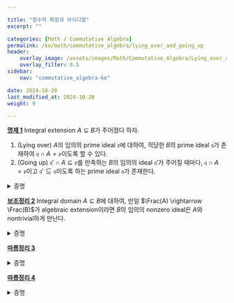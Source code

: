 ```yaml
---

title: "정수적 확장과 아이디얼"
excerpt: ""

categories: [Math / Commutative Algebra]
permalink: /ko/math/commutative_algebra/lying_over_and_going_up
header:
    overlay_image: /assets/images/Math/Commutative_Algebra/Lying_over_and_going_up.png
    overlay_filter: 0.5
sidebar: 
    nav: "commutative_algebra-ko"

date: 2024-10-20
last_modified_at: 2024-10-20
weight: 9

---
```


<div class="proposition" markdown="1">

<ins id="prop1">**명제 1**</ins> Integral extension $A\subseteq B$가 주어졌다 하자.

1. (Lying over) $A$의 임의의 prime ideal $\mathfrak{p}$에 대하여, 적당한 $B$의 prime ideal $\mathfrak{q}$가 존재하여 $\mathfrak{q}\cap A=\mathfrak{p}$이도록 할 수 있다.
2. (Going up) $\mathfrak{q}'\cap A\subseteq \mathfrak{p}$를 만족하는 $B$의 임의의 ideal $\mathfrak{q}'$가 주어질 때마다, $\mathfrak{q}\cap A=\mathfrak{p}$이고 $\mathfrak{q}'\subseteq \mathfrak{q}$이도록 하는 prime ideal $\mathfrak{q}$가 존재한다.

</div>
<details class="proof" markdown="1">
<summary>증명</summary>



</details>

<div class="proposition" markdown="1">

<ins id="lem2">**보조정리 2**</ins> Integral domain $A\subseteq B$에 대하여, 만일 $\Frac(A) \rightarrow \Frac(B)$가 algebraic extension이라면 $B$의 임의의 nonzero ideal은 $A$와 nontrivial하게 만난다.

</div>
<details class="proof" markdown="1">
<summary>증명</summary>



</details>

<div class="proposition" markdown="1">

<ins id="cor3">**따름정리 3**</ins> 

</div>
<details class="proof" markdown="1">
<summary>증명</summary>



</details>

<div class="proposition" markdown="1">

<ins id="cor4">**따름정리 4**</ins> 

</div>
<details class="proof" markdown="1">
<summary>증명</summary>



</details>